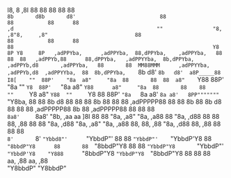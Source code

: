 I8,        8        ,8I                           88                                     88           88      88                                                                                                                                 88               
`8b       d8b       d8'                           88                                     88           88      88                                                                                 ,d                                              ""               
 "8,     ,8"8,     ,8"                            88                                     88           88      88                                                                                 88                                                               
  Y8     8P Y8     8P   ,adPPYba,      ,adPPYba,  88,dPPYba,    ,adPPYba,   88       88  88   ,adPPYb,88      88,dPPYba,   ,adPPYYba,  8b,dPPYba,    ,adPPYb,d8       ,adPPYba,   88       88  MM88MMM      ,adPPYYba,   ,adPPYb,d8  ,adPPYYba,  88  8b,dPPYba,   
  `8b   d8' `8b   d8'  a8P_____88      I8[    ""  88P'    "8a  a8"     "8a  88       88  88  a8"    `Y88      88P'    "8a  ""     `Y8  88P'   `"8a  a8"    `Y88      a8"     "8a  88       88    88         ""     `Y8  a8"    `Y88  ""     `Y8  88  88P'   `"8a  
   `8a a8'   `8a a8'   8PP"""""""       `"Y8ba,   88       88  8b       d8  88       88  88  8b       88      88       88  ,adPPPPP88  88       88  8b       88      8b       d8  88       88    88         ,adPPPPP88  8b       88  ,adPPPPP88  88  88       88  
    `8a8'     `8a8'    "8b,   ,aa      aa    ]8I  88       88  "8a,   ,a8"  "8a,   ,a88  88  "8a,   ,d88      88       88  88,    ,88  88       88  "8a,   ,d88      "8a,   ,a8"  "8a,   ,a88    88,        88,    ,88  "8a,   ,d88  88,    ,88  88  88       88  
     `8'       `8'      `"Ybbd8"'      `"YbbdP"'  88       88   `"YbbdP"'    `"YbbdP'Y8  88   `"8bbdP"Y8      88       88  `"8bbdP"Y8  88       88   `"YbbdP"Y8       `"YbbdP"'    `"YbbdP'Y8    "Y888      `"8bbdP"Y8   `"YbbdP"Y8  `"8bbdP"Y8  88  88       88  
                                                                                                                                                     aa,    ,88                                                          aa,    ,88                               
                                                                                                                                                      "Y8bbdP"                                                            "Y8bbdP"                                
